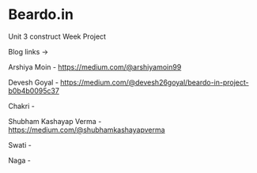 # Beardo.in
 Unit 3 construct Week Project

Blog links ->

Arshiya Moin - https://medium.com/@arshiyamoin99

Devesh Goyal - https://medium.com/@devesh26goyal/beardo-in-project-b0b4b0095c37

Chakri - 

Shubham Kashayap Verma - https://medium.com/@shubhamkashayapverma

Swati - 

Naga -


